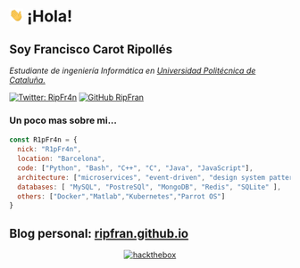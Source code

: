 # <img src="https://raw.githubusercontent.com/ABSphreak/ABSphreak/master/gifs/Hi.gif" width="5%"> ¡Hola!

<h2> Soy Francisco Carot Ripollés</h2>
<p><em>Estudiante de ingeniería Informática en <a href="https://www.upc.edu/ca">Universidad Politécnica de Cataluña.</a></em></p>


[![Twitter: RipFr4n](https://img.shields.io/twitter/follow/RipFr4n?style=social)](https://twitter.com/RipFr4n)
[![GitHub RipFran](https://img.shields.io/github/followers/RipFran?label=follow&style=social)](https://github.com/RipFran)

### Un poco mas sobre mi... 

```javascript
const R1pFr4n = {
  nick: "R1pFr4n",
  location: "Barcelona",
  code: ["Python", "Bash", "C++", "C", "Java", "JavaScript"],
  architecture: ["microservices", "event-driven", "design system pattern"],
  databases: [ "MySQL", "PostreSQl", "MongoDB", "Redis", "SQLite" ],
  others: ["Docker","Matlab","Kubernetes","Parrot OS"]
}
```

## Blog personal: [ripfran.github.io](https://ripfran.github.io/en/)

<p align="center">
	<a href="https://app.hackthebox.com/profile/659968" target="_blank">
		<img alt="hackthebox" src="https://www.hackthebox.com/badge/image/659968">
	</a>
</p>




